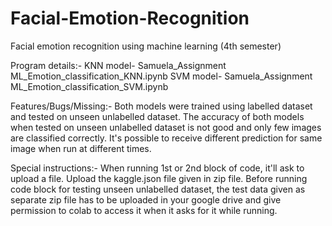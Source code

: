 # Facial-Emotion-Recognition
Facial emotion recognition using machine learning (4th semester)

Program details:-
KNN model- Samuela_Assignment ML_Emotion_classification_KNN.ipynb
SVM model- Samuela_Assignment ML_Emotion_classification_SVM.ipynb

Features/Bugs/Missing:-
Both models were trained using labelled dataset and tested on unseen unlabelled dataset.
The accuracy of both models when tested on unseen unlabelled dataset is not good and only few images are classified correctly.
It's possible to receive different prediction for same image when run at different times. 

Special instructions:-
When running 1st or 2nd block of code, it'll ask to upload a file. Upload the kaggle.json file given in zip file.
Before running code block for testing unseen unlabelled dataset, the test data given as separate zip file has to be uploaded in your google drive and give permission to colab to access it when it asks for it while running.
